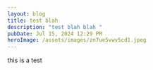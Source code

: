 ```yaml
---
layout: blog
title: test blah
description: "test blah blah "
pubDate: Jul 15, 2024 12:29 PM
heroImage: /assets/images/zn7ue5vwv5cd1.jpeg
---
```

this is a test
